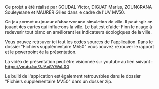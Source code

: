
Ce projet a été réalisé par GOUDAL Victor, DIGUAT Marius, ZOUNGRANA Souleymane et MAURER Gilles dans le cadre de l'UV MV50. 

Ce jeu permet au joueur d'observer une simulation de ville. Il peut agir en jouant des cartes qui influerons la ville. Le but est d'aider Finn le nuage à redevenir tout blanc en améliorant les indicateurs écologiques de la ville. 

Vous pouvez retrouver ici tout les codes sources de l'application. Dans le dossier "Fichiers supplémentaire MV50" vous pouvez retrouver le rapport et le powerpoint de la présentation. 

La vidéo de présentation peut être visionnée sur youtube au lien suivant : https://youtu.be/2JAxSYWuL90

Le build de l'application est également retrouvables dans le dossier "Fichiers supplémentaire MV50" dans un dossier zip.  
